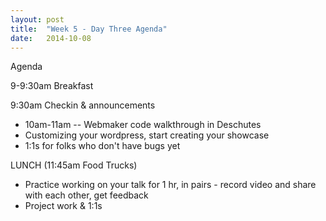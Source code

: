```yaml
---
layout: post
title:  "Week 5 - Day Three Agenda"
date:   2014-10-08
---
```


Agenda

9-9:30am Breakfast

9:30am Checkin & announcements

* 10am-11am -- Webmaker code walkthrough in Deschutes
* Customizing your wordpress, start creating your showcase
* 1:1s for folks who don't have bugs yet

LUNCH (11:45am Food Trucks)

* Practice working on your talk for 1 hr, in pairs - record video and share with each other, get feedback
* Project work & 1:1s